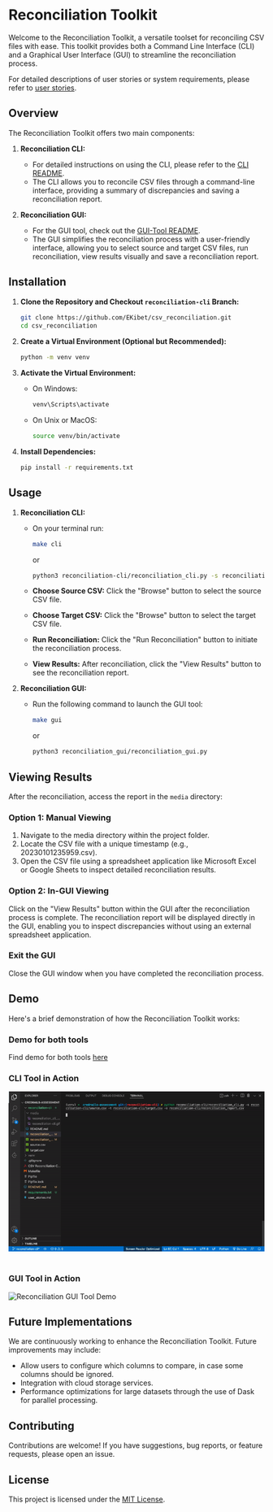 # Reconciliation Toolkit

Welcome to the Reconciliation Toolkit, a versatile toolset for reconciling CSV files with ease. This toolkit provides both a Command Line Interface (CLI) and a Graphical User Interface (GUI) to streamline the reconciliation process.

For detailed descriptions of user stories or system requirements, please refer to [user stories](user_stories.md).

## Overview

The Reconciliation Toolkit offers two main components:

1. **Reconciliation CLI:**
   - For detailed instructions on using the CLI, please refer to the [CLI README](reconciliation-cli/README.md).
   - The CLI allows you to reconcile CSV files through a command-line interface, providing a summary of discrepancies and saving a reconciliation report.

2. **Reconciliation GUI:**
   - For the GUI tool, check out the [GUI-Tool README](reconciliation_gui/README.md).
   - The GUI simplifies the reconciliation process with a user-friendly interface, allowing you to select source and target CSV files, run reconciliation, view results visually and save a reconciliation report.

## Installation

1. **Clone the Repository and Checkout `reconciliation-cli` Branch:**
   ```bash
   git clone https://github.com/EKibet/csv_reconciliation.git
   cd csv_reconciliation
   ```

2. **Create a Virtual Environment (Optional but Recommended):**
   ```bash
   python -m venv venv
   ```

3. **Activate the Virtual Environment:**
   - On Windows:
     ```bash
     venv\Scripts\activate
     ```
   - On Unix or MacOS:
     ```bash
     source venv/bin/activate
     ```

4. **Install Dependencies:**
   ```bash
   pip install -r requirements.txt
   ```

## Usage

1. **Reconciliation CLI:**
   - On your terminal run:
      ```bash
      make cli
      ```
      or  
      ```bash
      python3 reconciliation-cli/reconciliation_cli.py -s reconciliation-cli/source.csv -t reconciliation-cli/target.csv -o reconciliation-cli/reconciliation_report.csv
      ```
   - **Choose Source CSV:**
      Click the "Browse" button to select the source CSV file.

   - **Choose Target CSV:**
      Click the "Browse" button to select the target CSV file.

   - **Run Reconciliation:**
      Click the "Run Reconciliation" button to initiate the reconciliation process.

   - **View Results:**
      After reconciliation, click the "View Results" button to see the reconciliation report.

2. **Reconciliation GUI:**
   - Run the following command to launch the GUI tool:
      ```bash
      make gui
      ```
      or  
      ```bash
      python3 reconciliation_gui/reconciliation_gui.py
      ```

## Viewing Results

After the reconciliation, access the report in the `media` directory:

### Option 1: Manual Viewing

1. Navigate to the media directory within the project folder.
2. Locate the CSV file with a unique timestamp (e.g., 20230101235959.csv).
3. Open the CSV file using a spreadsheet application like Microsoft Excel or Google Sheets to inspect detailed reconciliation results.

### Option 2: In-GUI Viewing

Click on the "View Results" button within the GUI after the reconciliation process is complete. The reconciliation report will be displayed directly in the GUI, enabling you to inspect discrepancies without using an external spreadsheet application.

### Exit the GUI

Close the GUI window when you have completed the reconciliation process.

## Demo

Here's a brief demonstration of how the Reconciliation Toolkit works:
### Demo for both tools
Find demo for both tools [here](https://drive.google.com/file/d/1sEEjx4YZDXpfLRlYqGM-jquwPwSZgUK2/view?usp=sharing)


### CLI Tool in Action

![Reconciliation CLI Tool Demo](media/reconciliation-tool-inaction.gif)
<br>
<br>

### GUI Tool in Action

![Reconciliation GUI Tool Demo](media/reconciliation-gui-inaction.gif)

## Future Implementations

We are continuously working to enhance the Reconciliation Toolkit. Future improvements may include:

- Allow users to configure which columns to compare, in case some columns should be ignored.
- Integration with cloud storage services.
- Performance optimizations for large datasets through the use of Dask for parallel processing.

## Contributing

Contributions are welcome! If you have suggestions, bug reports, or feature requests, please open an issue.

## License

This project is licensed under the [MIT License](LICENSE).
